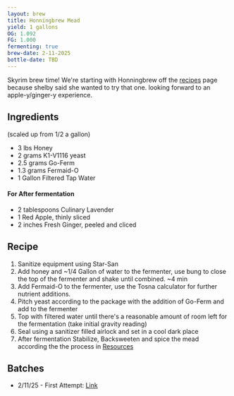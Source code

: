 ```yaml
---
layout: brew
title: Honningbrew Mead
yield: 1 gallons
OG: 1.092
FG: 1.000
fermenting: true
brew-date: 2-11-2025
bottle-date: TBD
---
```

Skyrim brew time! We're starting with Honningbrew off the <a href="{{ site.baseurl }}/about">recipes</a> page because shelby said she wanted to try that one. looking forward to an apple-y/ginger-y experience.


## Ingredients
(scaled up from 1/2 a gallon)
 - 3 lbs Honey
 - 2 grams K1-V1116 yeast
 - 2.5 grams Go-Ferm
 - 1.3 grams Fermaid-O
 - 1 Gallon Filtered Tap Water

#### For After fermentation
 - 2 tablespoons Culinary Lavender
 - 1 Red Apple, thinly sliced
 - 2 inches Fresh Ginger, peeled and cliced

## Recipe
 1. Sanitize equipment using Star-San
 2. Add honey and ~1/4 Gallon of water to the fermenter, use bung to close the top of the fermenter and shake until combined. ~4 min
 3. Add Fermaid-O to the fermenter, use the Tosna calculator for further nutrient additions.
 4. Pitch yeast according to the package with the addition of Go-Ferm and add to the fermenter
 5. Top with filtered water until there's a reasonable amount of room left for the fermentation (take initial gravity reading)
 6. Seal using a sanitizer filled airlock and set in a cool dark place
 7. After fermentation Stabilize, Backsweeten and spice the mead according the the process in <a href="{{ site.baseurl }}/about">Resources</a>

## Batches
 - 2/11/25 - First Attempt: <a href="{{ site.baseurl }}/Mead-Attempts/Honningbrew-Attempts/Attempt-1">Link</a>
